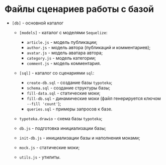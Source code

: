 # Файлы сценариев работы с базой
* `[db]` - основной каталог

  * `[models]` - каталог с моделями `Sequelize`:
    * `article.js` - модель публикации;
    * `author.js` - модель автора (публикаций и комментариев);
    * `avatar.js` - модель аватара автора;
    * `category.js` - модель категории;
    * `comment.js` - модель комментария.
    
  * `[sql]` - каталог со сценариями `sql`:
    * `create-db.sql` - создание базы `typoteka`;
    * `schema.sql` - создание структуры базы;
    * `fill-data.sql` - статические моки;
    * `fill-db.sql` - динамические моки (файл генерируется ключом `--fill 'count'`);
    * `queries.sql` - примеры запросов к базе.

  * `typoteka.drawio` - схема базы `typoteka`;
  * `db.js` - подготовка инициализации базы;
  * `init-db.js` - инициализации базы и наполнения моками;
  * `mock.js` - статические моки;
  * `utils.js` - утилиты.
